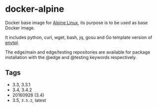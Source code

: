 # docker-alpine

Docker base image for [Alpine Linux](http://www.alpinelinux.org/), its purpose is to be used as base Docker image.

It includes python, curl, wget, bash, jq, gosu and Go template version of [envtpl](https://github.com/subfuzion/envtpl).

The edge/main and edge/testing repositories are available for package installation with the @edge and @testing keywords respectively.

## Tags

- 3.3, 3.3.1
- 3.4, 3.4.2
- 20160928 (3.4)
- 3.5, `3.5.2`, latest
